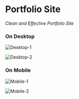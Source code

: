 # Portfolio Site

*Clean and Effective Portfolio Site*


### On Desktop

![Desktop-1](./view/images/desktop-portfolio.png)

![Desktop-2](./view/images/desktop-portfolio-2.png)


### On Mobile

![Mobile-1](./view/images/mobile-portfolio.png)

![Mobile-2](./view/images/mobile-portfolio-2.png)
